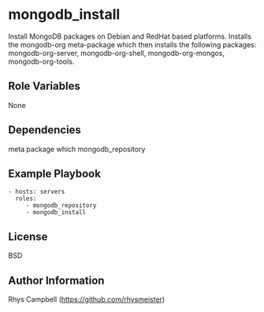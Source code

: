 mongodb_install
===============

Install MongoDB packages on Debian and RedHat based platforms. Installs the mongodb-org meta-package which then installs the following packages: mongodb-org-server, mongodb-org-shell, mongodb-org-mongos, mongodb-org-tools.

Role Variables
--------------

None

Dependencies
------------
 meta package which
mongodb_repository

Example Playbook
----------------

    - hosts: servers
      roles:
         - mongodb_repository
         - mongodb_install

License
-------

BSD

Author Information
------------------

Rhys Campbell (https://github.com/rhysmeister)
